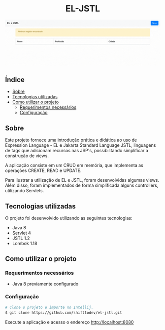 
<div style="text-align: center">
    <h1 style="text-align: center">EL-JSTL</h1>
    <img src="imgs/webapp.gif" style="text-align: center"/>
</div>

## Índice

- [Sobre](#sobre)
- [Tecnologias utilizadas](#tecnologias-utilizadas)
- [Como utilizar o projeto](#como-utilizar-o-projeto)
    - [Requerimentos necessários](#requerimentos-necessários)
    - [Configuração](#configuração)
         
## Sobre

Este projeto fornece uma introdução prática e didática ao uso de Expression Language - EL e Jakarta Standard Language JSTL, linguagens de tags que adicionam recursos nas JSP's, possibilitando simplificar a construção de views.

A aplicação consiste em um CRUD em memória, que implementa as operações CREATE, READ e UPDATE.

Para ilustrar a utilização de EL e JSTL, foram desenvolvidas algumas views. Além disso, foram implementados de forma simplificada alguns controllers, utilizando Servlets.

## Tecnologias utilizadas

O projeto foi desenvolvido utilizando as seguintes tecnologias:

- Java 8
- Servlet 4
- JSTL 1.2
- Lombok 1.18

## Como utilizar o projeto

### Requerimentos necessários

- Java 8 previamente configurado

### Configuração

```bash
# clone o projeto e importe no Intellij.
$ git clone https://github.com/shifttodev/el-jstl.git
```

Execute a aplicação e acesso o endereço [http://localhost:8080](http://localhost:8080)
